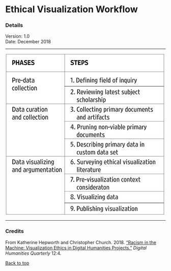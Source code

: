 # Ethical Visualization Workflow

### Details
Version: 1.0  
Date: December 2018

-----------------------------

![Ethical Visualization Workflow poster](/images/ethical_visualization_workflow_1_0.png)

-----------------------------
### Credits

From Katherine Hepworth and Christopher Church. 2018. [“Racism in the Machine: Visualization Ethics in Digital Humanities Projects.”](http://www.digitalhumanities.org/dhq/vol/12/4/000408/000408.html) *Digital Humanities Quarterly* 12:4.     

[Back to top](#ethical-visualization-workflow)